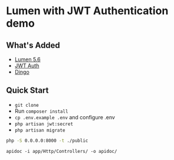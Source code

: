 # Lumen with JWT Authentication demo

## What's Added
- [Lumen 5.6](https://github.com/laravel/lumen/tree/v5.6.0)
- [JWT Auth](https://github.com/tymondesigns/jwt-auth)
- [Dingo](https://github.com/dingo/api)

## Quick Start
- `git clone`
- Run `composer install`
- `cp .env.example .env` and configure .env
- `php artisan jwt:secret`
- `php artisan migrate`

```sh
php -S 0.0.0.0:8000 -t ./public
```

```
apidoc -i app/Http/Controllers/ -o apidoc/
```
